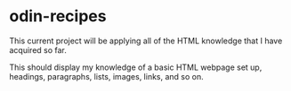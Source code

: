 # odin-recipes
This current project will be applying all of the HTML knowledge 
that I have acquired so far. 

This should display my knowledge of a basic HTML webpage set up, 
headings, paragraphs, lists, images, links, and so on. 
